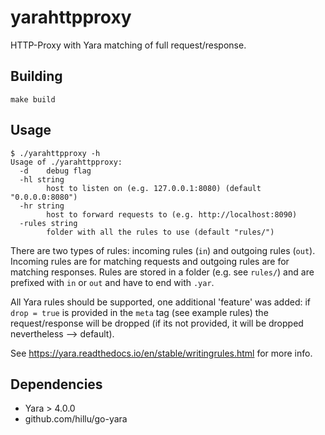 # yarahttpproxy

HTTP-Proxy with Yara matching of full request/response.

## Building

`make build`


## Usage

```
$ ./yarahttpproxy -h
Usage of ./yarahttpproxy:
  -d	debug flag
  -hl string
    	host to listen on (e.g. 127.0.0.1:8080) (default "0.0.0.0:8080")
  -hr string
    	host to forward requests to (e.g. http://localhost:8090)
  -rules string
    	folder with all the rules to use (default "rules/")
```

There are two types of rules: incoming rules (`in`) and outgoing rules (`out`).
Incoming rules are for matching requests and outgoing rules are for matching responses.
Rules are stored in a folder (e.g. see `rules/`) and are prefixed with `in` or `out` and have to end with `.yar`.


All Yara rules should be supported, one additional 'feature' was added:
if `drop = true` is provided in the `meta` tag (see example rules) the request/response will be dropped (if its not provided, it will be dropped nevertheless --> default).

See https://yara.readthedocs.io/en/stable/writingrules.html for more info.

## Dependencies

- Yara > 4.0.0
- github.com/hillu/go-yara